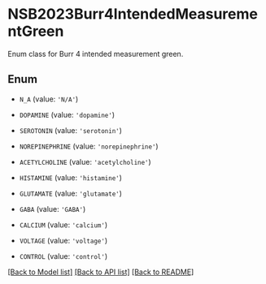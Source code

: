 # NSB2023Burr4IntendedMeasurementGreen

Enum class for Burr 4 intended measurement green.

## Enum

* `N_A` (value: `'N/A'`)

* `DOPAMINE` (value: `'dopamine'`)

* `SEROTONIN` (value: `'serotonin'`)

* `NOREPINEPHRINE` (value: `'norepinephrine'`)

* `ACETYLCHOLINE` (value: `'acetylcholine'`)

* `HISTAMINE` (value: `'histamine'`)

* `GLUTAMATE` (value: `'glutamate'`)

* `GABA` (value: `'GABA'`)

* `CALCIUM` (value: `'calcium'`)

* `VOLTAGE` (value: `'voltage'`)

* `CONTROL` (value: `'control'`)

[[Back to Model list]](../README.md#documentation-for-models) [[Back to API list]](../README.md#documentation-for-api-endpoints) [[Back to README]](../README.md)


